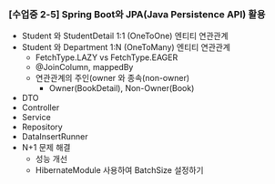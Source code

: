 ### [수업중 2-5] Spring Boot와 JPA(Java Persistence API) 활용

* Student 와 StudentDetail 1:1 (OneToOne) 엔티티 연관관계
* Student 와 Department 1:N (OneToMany) 엔티티 연관관계
    * FetchType.LAZY vs FetchType.EAGER
    * @JoinColumn, mappedBy
    * 연관관계의 주인(owner 와 종속(non-owner)
        * Owner(BookDetail), Non-Owner(Book)
* DTO
* Controller
* Service
* Repository
* DataInsertRunner
* N+1 문제 해결
  * 성능 개선
  * HibernateModule 사용하여 BatchSize 설정하기
